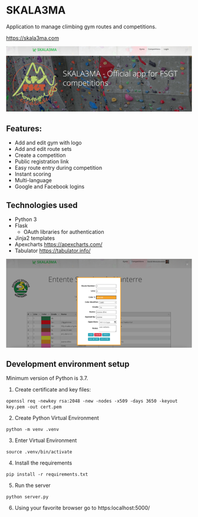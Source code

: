 # SKALA3MA

Application to manage climbing gym routes and competitions. 

https://skala3ma.com

![logo](public/images/skala3ma-front.png)

## Features:
- Add and edit gym with logo
- Add and edit route sets
- Create a competition
- Public registration link
- Easy route entry during competition
- Instant scoring
- Multi-language
- Google and Facebook logins



## Technologies used

- Python 3
- Flask
  - OAuth libraries for authentication
- Jinja2 templates
- Apexcharts https://apexcharts.com/
- Tabulator https://tabulator.info/




![logo](public/images/skala3ma-route-edit.png)

## Development environment setup

Minimum version of Python is 3.7. 

1. Create certificate and key files:
 ``` 
 openssl req -newkey rsa:2048 -new -nodes -x509 -days 3650 -keyout key.pem -out cert.pem
 ```

2. Create Python Virtual Environment
  ```
  python -m venv .venv
  ```

3. Enter Virtual Environment
  ```
  source .venv/bin/activate
  ```

4. Install the requirements
  ```
  pip install -r requirements.txt
  ```

5. Run the server
  ```
  python server.py
  ```

6. Using your favorite browser go to https:localhost:5000/





